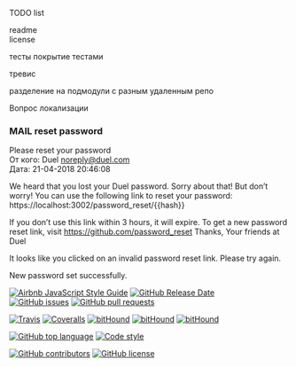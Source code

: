 TODO list  

readme  
license  

тесты
покрытие тестами

тревис

разделение на подмодули с разным удаленным репо

Вопрос локализации

### MAIL reset password
Please reset your password  
  От кого: Duel <noreply@duel.com>  
  Дата: 21-04-2018 20:46:08  

We heard that you lost your Duel password. Sorry about that! But don’t worry! You can use the following link to reset your password:  
https://localhost:3002/password_reset/{{hash}}

If you don’t use this link within 3 hours, it will expire. To get a new password reset link, visit https://github.com/password_reset Thanks, Your friends at Duel  


It looks like you clicked on an invalid password reset link. Please try again.  

New password set successfully.  

[![Airbnb JavaScript Style Guide](https://img.shields.io/badge/code%20style-airbnb-green.svg)](https://github.com/airbnb/javascript)
[![GitHub Release Date](https://img.shields.io/github/release-date/Findoss/Duel.svg)]()  
[![GitHub issues](https://img.shields.io/github/issues/Findoss/Duel.svg)]()
[![GitHub pull requests](https://img.shields.io/github/issues-pr/Findoss/Duel.svg)]()

[![Travis](https://img.shields.io/travis/Findoss/Duel.svg)]()
[![Coveralls](https://img.shields.io/coveralls/github/Findoss/Duel.svg)]()
[![bitHound](https://img.shields.io/bithound/code/github/Findoss/Duel.svg)]()
[![bitHound](https://img.shields.io/bithound/dependencies/github/Findoss/Duel.svg)]()
[![bitHound](https://img.shields.io/bithound/devDependencies/github/Findoss/Duel.svg)]()

[![GitHub top language](https://img.shields.io/github/languages/top/Findoss/Duel.svg)]()
[![Code style](https://img.shields.io/badge/code%20style-airbnb-lightgrey.svg)]()

[![GitHub contributors](https://img.shields.io/github/contributors/Findoss/Duel.svg)]()
[![GitHub license](https://img.shields.io/github/license/Findoss/Duel.svg)]()